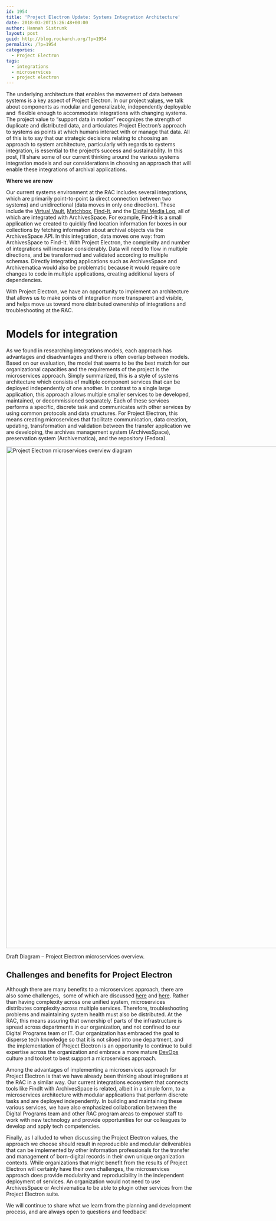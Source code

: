 ```yaml
---
id: 1954
title: 'Project Electron Update: Systems Integration Architecture'
date: 2018-03-20T15:26:48+00:00
author: Hannah Sistrunk
layout: post
guid: http://blog.rockarch.org/?p=1954
permalink: /?p=1954
categories:
  - Project Electron
tags:
  - integrations
  - microservices
  - project electron
---
```

<span style="font-weight: 400;">The underlying architecture that enables the movement of data between systems is a key aspect of Project Electron. In our project </span>[<span style="font-weight: 400;">values</span>](http://projectelectron.rockarch.org/)<span style="font-weight: 400;">, we talk about components as modular and generalizable, independently deployable and  flexible enough to accommodate integrations with changing systems. The project value to “support data in motion” recognizes the strength of duplicate and distributed data, and articulates Project Electron’s approach to systems as points at which humans interact with or manage that data. All of this is to say that our strategic decisions relating to choosing an approach to system architecture, particularly with regards to systems integration, is essential to the project’s success and sustainability. In this post, I’ll share some of our current thinking around the various systems integration models and our considerations in choosing an approach that will enable these integrations of archival applications.</span><!--more-->

**Where we are now**

<span style="font-weight: 400;">Our current systems environment at the RAC includes several integrations, which are primarily point-to-point (a direct connection between two systems) and unidirectional (data moves in only one direction). These include the </span>[<span style="font-weight: 400;">Virtual Vault</span>](http://blog.rockarch.org/?p=1804)<span style="font-weight: 400;">, </span>[<span style="font-weight: 400;">Matchbox</span>](http://blog.rockarch.org/?p=1823)<span style="font-weight: 400;">, </span>[<span style="font-weight: 400;">Find-It</span>](http://blog.rockarch.org/?p=1621)<span style="font-weight: 400;">, and the </span>[<span style="font-weight: 400;">Digital Media Log</span>](http://blog.rockarch.org/?p=1650)<span style="font-weight: 400;">, all of which are integrated with ArchivesSpace. For example, Find-It is a small application we created to quickly find location information for boxes in our collections by fetching information about archival objects via the ArchivesSpace API. In this integration, data moves one way: from ArchivesSpace to Find-It. With Project Electron, the complexity and number of integrations will increase considerably. Data will need to flow in multiple directions, and be transformed and validated according to multiple schemas. Directly integrating applications such as ArchivesSpace and Archivematica would also be problematic because it would require core changes to code in multiple applications, creating additional layers of dependencies.</span>

<span style="font-weight: 400;">With Project Electron, we have an opportunity to implement an architecture that allows us to make points of integration more transparent and visible, and helps move us toward more distributed ownership of integrations and troubleshooting at the RAC.</span>

# **Models for integration**

<span style="font-weight: 400;">As we found in researching integrations models, each approach has advantages and disadvantages and there is often overlap between models. Based on our evaluation, the model that seems to be the best match for our organizational capacities and the requirements of the project is the microservices approach. Simply summarized, this is a style of systems architecture which consists of multiple component services that can be deployed independently of one another. In contrast to a single large application, this approach allows multiple smaller services to be developed, maintained, or decommissioned separately. Each of these services performs a specific, discrete task and communicates with other services by using common protocols and data structures. For Project Electron, this means creating microservices that facilitate communication, data creation, updating, transformation and validation between the transfer application we are developing, the archives management system (ArchivesSpace), preservation system (Archivematica), and the repository (Fedora).</span>

<div id="attachment_1958" style="width: 1584px" class="wp-caption alignnone">
  <a href="http://blog.rockarch.org/wp-content/uploads/2018/03/Draft-PE-service-based-architecture-overview.png"><img class="size-full wp-image-1958" src="http://blog.rockarch.org/wp-content/uploads/2018/03/Draft-PE-service-based-architecture-overview.png" alt="Project Electron microservices overview diagram" width="1574" height="1360" srcset="http://blog.rockarch.org/wp-content/uploads/2018/03/Draft-PE-service-based-architecture-overview.png 1574w, http://blog.rockarch.org/wp-content/uploads/2018/03/Draft-PE-service-based-architecture-overview-300x259.png 300w, http://blog.rockarch.org/wp-content/uploads/2018/03/Draft-PE-service-based-architecture-overview-768x664.png 768w, http://blog.rockarch.org/wp-content/uploads/2018/03/Draft-PE-service-based-architecture-overview-1024x885.png 1024w, http://blog.rockarch.org/wp-content/uploads/2018/03/Draft-PE-service-based-architecture-overview-347x300.png 347w" sizes="(max-width: 1574px) 100vw, 1574px" /></a>
  
  <p class="wp-caption-text">
    Draft Diagram &#8211; Project Electron microservices overview.
  </p>
</div>

## **Challenges and benefits for Project Electron**

<span style="font-weight: 400;">Although there are many benefits to a microservices approach, there are also some challenges,  some of which are discussed </span>[<span style="font-weight: 400;">here</span>](http://basho.com/posts/technical/microservices-please-dont/) <span style="font-weight: 400;">and </span>[<span style="font-weight: 400;">here</span>](https://martinfowler.com/articles/microservice-trade-offs.html)<span style="font-weight: 400;">. Rather than having complexity across one unified system, microservices distributes complexity across multiple services. Therefore, troubleshooting problems and maintaining system health must also be distributed. At the RAC, this means assuring that ownership of parts of the infrastructure is spread across departments in our organization, and not confined to our Digital Programs team or IT. Our organization has embraced the goal to disperse tech knowledge so that it is not siloed into one department, and  the implementation of Project Electron is an opportunity to continue to build expertise across the organization and embrace a more mature </span>[<span style="font-weight: 400;">DevOps</span>](https://en.wikipedia.org/wiki/DevOps) <span style="font-weight: 400;">culture and toolset to best support a microservices approach.</span>

<span style="font-weight: 400;">Among the advantages of implementing a microservices approach for Project Electron is that we have already been thinking about integrations at the RAC in a similar way. Our current integrations ecosystem that connects tools like FindIt with ArchivesSpace is related, albeit in a simple form, to a microservices architecture with modular applications that perform discrete tasks and are deployed independently. In building and maintaining these various services, we have also emphasized collaboration between the Digital Programs team and other RAC program areas to empower staff to work with new technology and provide opportunities for our colleagues to develop and apply tech competencies.    </span>

<span style="font-weight: 400;">Finally, as I alluded to when discussing the Project Electron values, the approach we choose should result in reproducible and modular deliverables that can be implemented by other information professionals for the transfer and management of born-digital records in their own unique organization contexts. While organizations that might benefit from the results of Project Electron will certainly have their own challenges, the microservices approach does provide modularity and reproducibility in the independent deployment of services. An organization would not need to use ArchivesSpace or Archivematica to be able to plugin other services from the Project Electron suite.</span>

<span style="font-weight: 400;">We will continue to share what we learn from the planning and development process, and are always open to questions and feedback!</span>